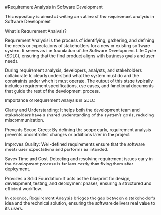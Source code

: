 #Requirement Analysis in Software Development

This repository is aimed at writing an outline of the requirement analysis in Software Development

What is Requirement Analysis?

Requirement Analysis is the process of identifying, gathering, and defining the needs or expectations of stakeholders for a new or existing software system. It serves as the foundation of the Software Development Life Cycle (SDLC), ensuring that the final product aligns with business goals and user needs.

During requirement analysis, developers, analysts, and stakeholders collaborate to clearly understand what the system must do and the constraints under which it must operate. The output of this stage typically includes requirement specifications, use cases, and functional documents that guide the rest of the development process.

Importance of Requirement Analysis in SDLC

Clarity and Understanding:
It helps both the development team and stakeholders have a shared understanding of the system’s goals, reducing miscommunication.

Prevents Scope Creep:
By defining the scope early, requirement analysis prevents uncontrolled changes or additions later in the project.

Improves Quality:
Well-defined requirements ensure that the software meets user expectations and performs as intended.

Saves Time and Cost:
Detecting and resolving requirement issues early in the development process is far less costly than fixing them after deployment.

Provides a Solid Foundation:
It acts as the blueprint for design, development, testing, and deployment phases, ensuring a structured and efficient workflow.

In essence, Requirement Analysis bridges the gap between a stakeholder’s idea and the technical solution, ensuring the software delivers real value to its users.
